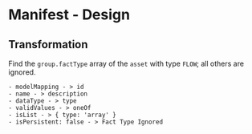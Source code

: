 # Manifest - Design

## Transformation

Find the `group.factType` array of the `asset` with type `FLOW`; all others are ignored.

    - modelMapping - > id
    - name - > description
    - dataType - > type
    - validValues - > oneOf
    - isList - > { type: 'array' }
    - isPersistent: false - > Fact Type Ignored
